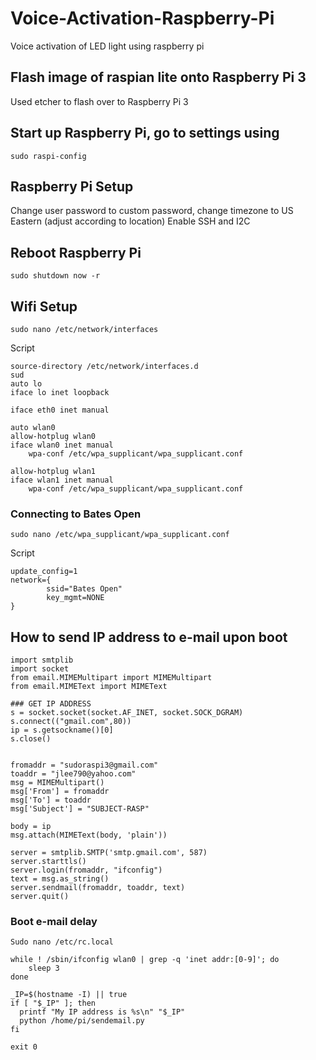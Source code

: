 # Voice-Activation-Raspberry-Pi
Voice activation of LED light using raspberry pi

## Flash image of raspian lite onto Raspberry Pi 3
Used etcher to flash over to Raspberry Pi 3

## Start up Raspberry Pi, go to settings using
```shell
sudo raspi-config
```
## Raspberry Pi Setup
Change user password to custom password, change timezone to US Eastern (adjust according to location)
Enable SSH and I2C
## Reboot Raspberry Pi
```shell
sudo shutdown now -r 
```
## Wifi Setup
```shell
sudo nano /etc/network/interfaces
```
Script
```shell
source-directory /etc/network/interfaces.d
sud
auto lo
iface lo inet loopback

iface eth0 inet manual

auto wlan0
allow-hotplug wlan0
iface wlan0 inet manual
    wpa-conf /etc/wpa_supplicant/wpa_supplicant.conf

allow-hotplug wlan1
iface wlan1 inet manual
    wpa-conf /etc/wpa_supplicant/wpa_supplicant.conf
```
### Connecting to Bates Open
```shell
sudo nano /etc/wpa_supplicant/wpa_supplicant.conf
```
Script
```shell
update_config=1
network={
        ssid="Bates Open"
        key_mgmt=NONE
}
```
## How to send IP address to e-mail upon boot
```shell
import smtplib
import socket
from email.MIMEMultipart import MIMEMultipart
from email.MIMEText import MIMEText

### GET IP ADDRESS
s = socket.socket(socket.AF_INET, socket.SOCK_DGRAM)
s.connect(("gmail.com",80))
ip = s.getsockname()[0]
s.close()


fromaddr = "sudoraspi3@gmail.com"
toaddr = "jlee790@yahoo.com"
msg = MIMEMultipart()
msg['From'] = fromaddr
msg['To'] = toaddr
msg['Subject'] = "SUBJECT-RASP"

body = ip
msg.attach(MIMEText(body, 'plain'))

server = smtplib.SMTP('smtp.gmail.com', 587)
server.starttls()
server.login(fromaddr, "ifconfig")
text = msg.as_string()
server.sendmail(fromaddr, toaddr, text)
server.quit()
```

### Boot e-mail delay
```shell
Sudo nano /etc/rc.local
 
while ! /sbin/ifconfig wlan0 | grep -q 'inet addr:[0-9]'; do
    sleep 3
done

_IP=$(hostname -I) || true
if [ "$_IP" ]; then
  printf "My IP address is %s\n" "$_IP"
  python /home/pi/sendemail.py
fi

exit 0
```

